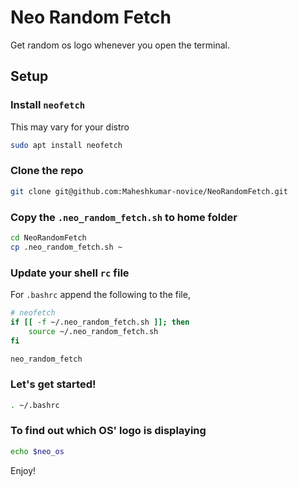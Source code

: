 # Neo Random Fetch

Get random os logo whenever you open the terminal.

## Setup

### Install `neofetch`

This may vary for your distro

```sh
sudo apt install neofetch
```


### Clone the repo

```sh
git clone git@github.com:Maheshkumar-novice/NeoRandomFetch.git
```

### Copy the `.neo_random_fetch.sh` to home folder

```sh
cd NeoRandomFetch
cp .neo_random_fetch.sh ~
```

### Update your shell `rc` file

For `.bashrc` append the following to the file,

```sh
# neofetch
if [[ -f ~/.neo_random_fetch.sh ]]; then
	source ~/.neo_random_fetch.sh
fi

neo_random_fetch
```

### Let's get started!

```sh
. ~/.bashrc
```

### To find out which OS' logo is displaying

```sh
echo $neo_os
```

Enjoy!

